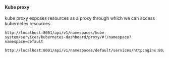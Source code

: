 #### Kube proxy
 
kube proxy exposes resources as a proxy through which we can access kubernetes resources


```
http://localhost:8001/api/v1/namespaces/kube-system/services/kubernetes-dashboard/proxy/#!/namespace?namespace=default
```
```
http://localhost:8001/api/v1/namespaces/default/services/http:nginx:80/proxy/
```
